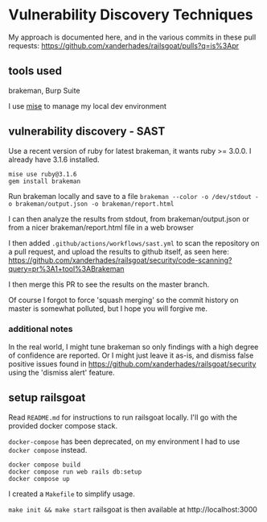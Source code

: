 # Vulnerability Discovery Techniques
My approach is documented here, and in the various commits in these pull requests: https://github.com/xanderhades/railsgoat/pulls?q=is%3Apr

## tools used
brakeman, Burp Suite

I use [mise](https://github.com/jdx/mise) to manage my local dev environment

## vulnerability discovery - SAST
Use a recent version of ruby for latest brakeman, it wants ruby >= 3.0.0. I already have 3.1.6 installed.

```
mise use ruby@3.1.6
gem install brakeman
```

Run brakeman locally and save to a file
`brakeman --color -o /dev/stdout -o brakeman/output.json -o brakeman/report.html`

I can then analyze the results from stdout, from brakeman/output.json or from a nicer brakeman/report.html file in a web browser

I then added `.github/actions/workflows/sast.yml` to scan the repository on a pull request, and upload the results to github itself, as seen here: https://github.com/xanderhades/railsgoat/security/code-scanning?query=pr%3A1+tool%3ABrakeman

I then merge this PR to see the results on the master branch. 

Of course I forgot to force 'squash merging' so the commit history on master is somewhat polluted, but I hope you will forgive me.

### additional notes
In the real world, I might tune brakeman so only findings with a high degree of confidence are reported. Or I might just leave it as-is, and dismiss false positive issues found in https://github.com/xanderhades/railsgoat/security using the 'dismiss alert' feature.

## setup railsgoat
Read `README.md` for instructions to run railsgoat locally. I'll go with the provided docker compose stack.

`docker-compose` has been deprecated, on my environment I had to use `docker compose` instead.

```
docker compose build
docker compose run web rails db:setup
docker compose up
````

I created a `Makefile` to simplify usage.

`make init && make start`
railsgoat is then available at http://localhost:3000
